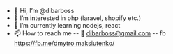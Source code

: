 - 👋 Hi, I’m @dibarboss
- 👀 I’m interested in php (laravel, shopify etc.)
- 🌱 I’m currently learning nodejs, react
- 📫 How to reach me 
-- 📨 dibarboss@gmail.com
-- fb https://fb.me/dmytro.maksiutenko/

<!---
dibarboss/dibarboss is a ✨ special ✨ repository because its `README.md` (this file) appears on your GitHub profile.
You can click the Preview link to take a look at your changes.
--->
